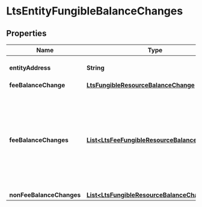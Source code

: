 

# LtsEntityFungibleBalanceChanges


## Properties

| Name | Type | Description | Notes |
|------------ | ------------- | ------------- | -------------|
|**entityAddress** | **String** | The Bech32m-encoded human readable version of the entity&#39;s address |  |
|**feeBalanceChange** | [**LtsFungibleResourceBalanceChange**](LtsFungibleResourceBalanceChange.md) |  |  [optional] |
|**feeBalanceChanges** | [**List&lt;LtsFeeFungibleResourceBalanceChange&gt;**](LtsFeeFungibleResourceBalanceChange.md) | If present, this field indicates fee-related balance changes, for example:  - Payment of the fee (including tip and royalty) - Distribution of royalties - Distribution of the fee and tip to the consensus-manager, for distributing to the relevant   validator/s at end of epoch  See https://www.radixdlt.com/blog/how-fees-work-in-babylon for further information on how fee payment works at Babylon.  |  |
|**nonFeeBalanceChanges** | [**List&lt;LtsFungibleResourceBalanceChange&gt;**](LtsFungibleResourceBalanceChange.md) |  |  |



